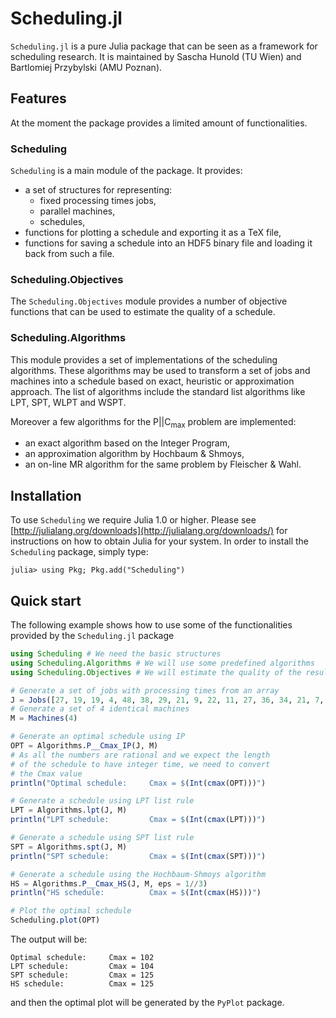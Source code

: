 # Scheduling.jl

`Scheduling.jl` is a pure Julia package that can be seen as a framework for scheduling research. It is maintained by Sascha Hunold (TU Wien) and Bartlomiej Przybylski (AMU Poznan).

## Features

At the moment the package provides a limited amount of functionalities.

### Scheduling

`Scheduling` is a main module of the package. It provides:

* a set of structures for representing:
  * fixed processing times jobs,
  * parallel machines,
  * schedules,
* functions for plotting a schedule and exporting it as a TeX file,
* functions for saving a schedule into an HDF5 binary file and loading it back from such a file.

### Scheduling.Objectives

The `Scheduling.Objectives` module provides a number of objective functions that can be used to estimate the quality of a schedule.

### Scheduling.Algorithms

This module provides a set of implementations of the scheduling algorithms. These algorithms may be used to transform a set of jobs and machines into a schedule based on exact, heuristic or approximation approach. The list of algorithms include the standard list algorithms like LPT, SPT, WLPT and WSPT.

Moreover a few algorithms for the $\text{P}||\text{C}_\text{max}$ problem are implemented:

* an exact algorithm based on the Integer Program,
* an approximation algorithm by Hochbaum & Shmoys,
* an on-line MR algorithm for the same problem by Fleischer & Wahl.

## Installation

To use `Scheduling` we require Julia 1.0 or higher. Please see
[http://julialang.org/downloads](http://julialang.org/downloads/) for instructions on how to obtain Julia for your system. In order to install the `Scheduling` package, simply type:

```julia-repl
julia> using Pkg; Pkg.add("Scheduling")
```

## Quick start

The following example shows how to use some of the functionalities provided by the `Scheduling.jl` package

```julia
using Scheduling # We need the basic structures
using Scheduling.Algorithms # We will use some predefined algorithms
using Scheduling.Objectives # We will estimate the quality of the resulting schedules

# Generate a set of jobs with processing times from an array
J = Jobs([27, 19, 19, 4, 48, 38, 29, 21, 9, 22, 11, 27, 36, 34, 21, 7, 7, 28])
# Generate a set of 4 identical machines
M = Machines(4)

# Generate an optimal schedule using IP
OPT = Algorithms.P__Cmax_IP(J, M)
# As all the numbers are rational and we expect the length
# of the schedule to have integer time, we need to convert
# the Cmax value
println("Optimal schedule:     Cmax = $(Int(cmax(OPT)))")

# Generate a schedule using LPT list rule
LPT = Algorithms.lpt(J, M)
println("LPT schedule:         Cmax = $(Int(cmax(LPT)))")

# Generate a schedule using SPT list rule
SPT = Algorithms.spt(J, M)
println("SPT schedule:         Cmax = $(Int(cmax(SPT)))")

# Generate a schedule using the Hochbaum-Shmoys algorithm
HS = Algorithms.P__Cmax_HS(J, M, eps = 1//3)
println("HS schedule:          Cmax = $(Int(cmax(HS)))")

# Plot the optimal schedule
Scheduling.plot(OPT)
```

The output will be:

```
Optimal schedule:     Cmax = 102
LPT schedule:         Cmax = 104
SPT schedule:         Cmax = 125
HS schedule:          Cmax = 125
```

and then the optimal plot will be generated by the `PyPlot` package.
